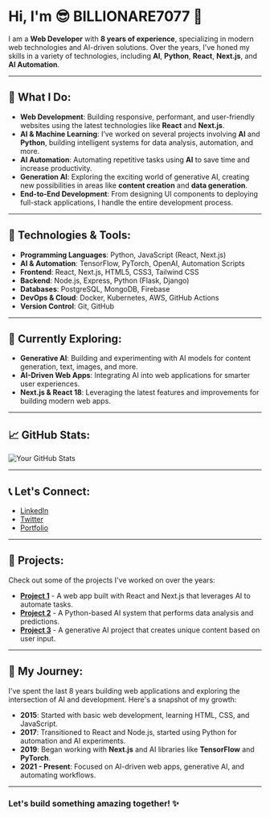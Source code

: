 # Hi, I'm 😎 BILLIONARE7077 👋

I am a **Web Developer** with **8 years of experience**, specializing in modern web technologies and AI-driven solutions. Over the years, I've honed my skills in a variety of technologies, including **AI**, **Python**, **React**, **Next.js**, and **AI Automation**.

---

## 🚀 What I Do:
- **Web Development**: Building responsive, performant, and user-friendly websites using the latest technologies like **React** and **Next.js**.
- **AI & Machine Learning**: I’ve worked on several projects involving **AI** and **Python**, building intelligent systems for data analysis, automation, and more.
- **AI Automation**: Automating repetitive tasks using **AI** to save time and increase productivity.
- **Generation AI**: Exploring the exciting world of generative AI, creating new possibilities in areas like **content creation** and **data generation**.
- **End-to-End Development**: From designing UI components to deploying full-stack applications, I handle the entire development process.

---

## 🔧 Technologies & Tools:
- **Programming Languages**: Python, JavaScript (React, Next.js)
- **AI & Automation**: TensorFlow, PyTorch, OpenAI, Automation Scripts
- **Frontend**: React, Next.js, HTML5, CSS3, Tailwind CSS
- **Backend**: Node.js, Express, Python (Flask, Django)
- **Databases**: PostgreSQL, MongoDB, Firebase
- **DevOps & Cloud**: Docker, Kubernetes, AWS, GitHub Actions
- **Version Control**: Git, GitHub

---

## 🌱 Currently Exploring:
- **Generative AI**: Building and experimenting with AI models for content generation, text, images, and more.
- **AI-Driven Web Apps**: Integrating AI into web applications for smarter user experiences.
- **Next.js & React 18**: Leveraging the latest features and improvements for building modern web apps.

---

## 📈 GitHub Stats:
![Your GitHub Stats](https://github-readme-stats.vercel.app/api?username=[YourUsername]&show_icons=true&count_private=true&hide_title=true&hide=prs)

---

## 📞 Let's Connect:
- [LinkedIn](https://www.linkedin.com/in/[YourLinkedIn])
- [Twitter](https://twitter.com/[YourTwitterHandle])
- [Portfolio](https://yourportfolio.com)

---

## 🌟 Projects:
Check out some of the projects I've worked on over the years:

- **[Project 1](https://github.com/yourusername/project1)** - A web app built with React and Next.js that leverages AI to automate tasks.
- **[Project 2](https://github.com/yourusername/project2)** - A Python-based AI system that performs data analysis and predictions.
- **[Project 3](https://github.com/yourusername/project3)** - A generative AI project that creates unique content based on user input.

---

## 📅 My Journey:
I've spent the last 8 years building web applications and exploring the intersection of AI and development. Here's a snapshot of my growth:

- **2015**: Started with basic web development, learning HTML, CSS, and JavaScript.
- **2017**: Transitioned to React and Node.js, started using Python for automation and AI experiments.
- **2019**: Began working with **Next.js** and AI libraries like **TensorFlow** and **PyTorch**.
- **2021 - Present**: Focused on AI-driven web apps, generative AI, and automating workflows.

---

### Let's build something amazing together! ✨
